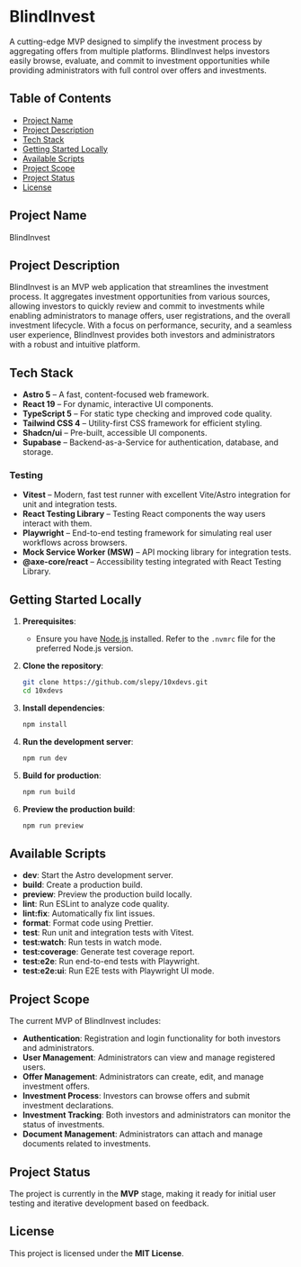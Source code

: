 # BlindInvest

A cutting-edge MVP designed to simplify the investment process by aggregating offers from multiple platforms. BlindInvest helps investors easily browse, evaluate, and commit to investment opportunities while providing administrators with full control over offers and investments.

## Table of Contents

- [Project Name](#project-name)
- [Project Description](#project-description)
- [Tech Stack](#tech-stack)
- [Getting Started Locally](#getting-started-locally)
- [Available Scripts](#available-scripts)
- [Project Scope](#project-scope)
- [Project Status](#project-status)
- [License](#license)

## Project Name

BlindInvest

## Project Description

BlindInvest is an MVP web application that streamlines the investment process. It aggregates investment opportunities from various sources, allowing investors to quickly review and commit to investments while enabling administrators to manage offers, user registrations, and the overall investment lifecycle. With a focus on performance, security, and a seamless user experience, BlindInvest provides both investors and administrators with a robust and intuitive platform.

## Tech Stack

- **Astro 5** – A fast, content-focused web framework.
- **React 19** – For dynamic, interactive UI components.
- **TypeScript 5** – For static type checking and improved code quality.
- **Tailwind CSS 4** – Utility-first CSS framework for efficient styling.
- **Shadcn/ui** – Pre-built, accessible UI components.
- **Supabase** – Backend-as-a-Service for authentication, database, and storage.

### Testing

- **Vitest** – Modern, fast test runner with excellent Vite/Astro integration for unit and integration tests.
- **React Testing Library** – Testing React components the way users interact with them.
- **Playwright** – End-to-end testing framework for simulating real user workflows across browsers.
- **Mock Service Worker (MSW)** – API mocking library for integration tests.
- **@axe-core/react** – Accessibility testing integrated with React Testing Library.

## Getting Started Locally

1. **Prerequisites**:
   - Ensure you have [Node.js](https://nodejs.org/) installed. Refer to the `.nvmrc` file for the preferred Node.js version.

2. **Clone the repository**:

   ```sh
   git clone https://github.com/slepy/10xdevs.git
   cd 10xdevs
   ```

3. **Install dependencies**:

   ```sh
   npm install
   ```

4. **Run the development server**:

   ```sh
   npm run dev
   ```

5. **Build for production**:

   ```sh
   npm run build
   ```

6. **Preview the production build**:

   ```sh
   npm run preview
   ```

## Available Scripts

- **dev**: Start the Astro development server.
- **build**: Create a production build.
- **preview**: Preview the production build locally.
- **lint**: Run ESLint to analyze code quality.
- **lint:fix**: Automatically fix lint issues.
- **format**: Format code using Prettier.
- **test**: Run unit and integration tests with Vitest.
- **test:watch**: Run tests in watch mode.
- **test:coverage**: Generate test coverage report.
- **test:e2e**: Run end-to-end tests with Playwright.
- **test:e2e:ui**: Run E2E tests with Playwright UI mode.

## Project Scope

The current MVP of BlindInvest includes:

- **Authentication**: Registration and login functionality for both investors and administrators.
- **User Management**: Administrators can view and manage registered users.
- **Offer Management**: Administrators can create, edit, and manage investment offers.
- **Investment Process**: Investors can browse offers and submit investment declarations.
- **Investment Tracking**: Both investors and administrators can monitor the status of investments.
- **Document Management**: Administrators can attach and manage documents related to investments.

## Project Status

The project is currently in the **MVP** stage, making it ready for initial user testing and iterative development based on feedback.

## License

This project is licensed under the **MIT License**.
